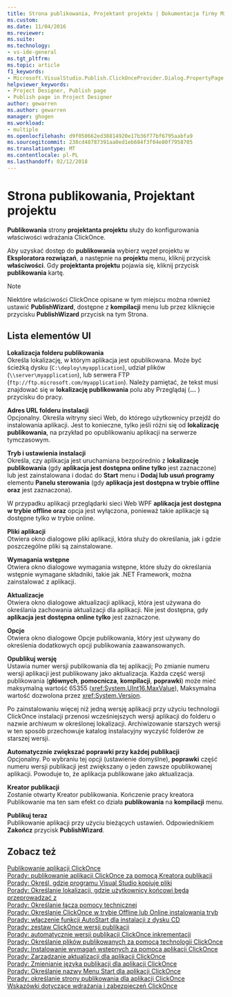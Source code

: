 ```yaml
---
title: Strona publikowania, Projektant projektu | Dokumentacja firmy Microsoft
ms.custom: 
ms.date: 11/04/2016
ms.reviewer: 
ms.suite: 
ms.technology:
- vs-ide-general
ms.tgt_pltfrm: 
ms.topic: article
f1_keywords:
- Microsoft.VisualStudio.Publish.ClickOnceProvider.Dialog.PropertyPage
helpviewer_keywords:
- Project Designer, Publish page
- Publish page in Project Designer
author: gewarren
ms.author: gewarren
manager: ghogen
ms.workload:
- multiple
ms.openlocfilehash: d9f050662ed38814920e17b36f77bf6795aabfa9
ms.sourcegitcommit: 238cd48787391aa0ed1eb684f3f04e80f7958705
ms.translationtype: MT
ms.contentlocale: pl-PL
ms.lasthandoff: 02/12/2018
---
```

# <a name="publish-page-project-designer"></a>Strona publikowania, Projektant projektu
**Publikowania** strony **projektanta projektu** służy do konfigurowania właściwości wdrażania ClickOnce.  
  
 Aby uzyskać dostęp do **publikowania** wybierz węzeł projektu w **Eksploratora rozwiązań**, a następnie na **projektu** menu, kliknij przycisk **właściwości**. Gdy **projektanta projektu** pojawia się, kliknij przycisk **publikowania** kartę.  
  
> [!NOTE]
>  Niektóre właściwości ClickOnce opisane w tym miejscu można również ustawić **PublishWizard**, dostępne z **kompilacji** menu lub przez kliknięcie przycisku **PublishWizard** przycisk na tym Strona.  
  
## <a name="uielement-list"></a>Lista elementów UI  
 **Lokalizacja folderu publikowania**  
 Określa lokalizację, w którym aplikacja jest opublikowana. Może być ścieżką dysku (`C:\deploy\myapplication`), udział plików (`\\server\myapplication`), lub serwera FTP (`ftp://ftp.microsoft.com/myapplication`). Należy pamiętać, że tekst musi znajdować się w **lokalizację publikowania** polu aby Przeglądaj (**...** ) przycisku do pracy.  
   
 **Adres URL folderu instalacji**  
 Opcjonalny. Określa witryny sieci Web, do którego użytkownicy przejdź do instalowania aplikacji. Jest to konieczne, tylko jeśli różni się od **lokalizację publikowania**, na przykład po opublikowaniu aplikacji na serwerze tymczasowym.  
  
 **Tryb i ustawienia instalacji**  
 Określa, czy aplikacja jest uruchamiana bezpośrednio z **lokalizację publikowania** (gdy **aplikacja jest dostępna online tylko** jest zaznaczone) lub jest zainstalowana i dodać do **Start**  menu i **Dodaj lub usuń programy** elementu **Panelu sterowania** (gdy **aplikacja jest dostępna w trybie offline oraz** jest zaznaczona).  
  
 W przypadku aplikacji przeglądarki sieci Web WPF **aplikacja jest dostępna w trybie offline oraz** opcja jest wyłączona, ponieważ takie aplikacje są dostępne tylko w trybie online.  
  
 **Pliki aplikacji**  
 Otwiera okno dialogowe pliki aplikacji, która służy do określania, jak i gdzie poszczególne pliki są zainstalowane.  
  
 **Wymagania wstępne**  
 Otwiera okno dialogowe wymagania wstępne, które służy do określania wstępnie wymagane składniki, takie jak .NET Framework, można zainstalować z aplikacji.  
  
 **Aktualizacje**  
 Otwiera okno dialogowe aktualizacji aplikacji, która jest używana do określania zachowania aktualizacji dla aplikacji. Nie jest dostępna, gdy **aplikacja jest dostępna online tylko** jest zaznaczone.  
  
 **Opcje**  
 Otwiera okno dialogowe Opcje publikowania, który jest używany do określenia dodatkowych opcji publikowania zaawansowanych.  
  
 **Opublikuj wersję**  
 Ustawia numer wersji publikowania dla tej aplikacji; Po zmianie numeru wersji aplikacji jest publikowany jako aktualizacja. Każda część wersji publikowania (**głównych**, **pomocnicza**, **kompilacji**, **poprawki**) może mieć maksymalną wartość 65355 (<xref:System.UInt16.MaxValue>), Maksymalna wartość dozwolona przez <xref:System.Version>.  
  
 Po zainstalowaniu więcej niż jedną wersję aplikacji przy użyciu technologii ClickOnce instalacji przenosi wcześniejszych wersji aplikacji do folderu o nazwie archiwum w określonej lokalizacji. Archiwizowanie starszych wersji w ten sposób przechowuje katalog instalacyjny wyczyść folderów ze starszej wersji.  
  
 **Automatycznie zwiększać poprawki przy każdej publikacji**  
 Opcjonalny. Po wybraniu tej opcji (ustawienie domyślne), **poprawki** część numeru wersji publikacji jest zwiększany o jeden zawsze opublikowanej aplikacji. Powoduje to, że aplikacja publikowane jako aktualizacja.  
  
 **Kreator publikacji**  
 Zostanie otwarty Kreator publikowania. Kończenie pracy kreatora Publikowanie ma ten sam efekt co działa **publikowania** na **kompilacji** menu.  
  
 **Publikuj teraz**  
 Publikowanie aplikacji przy użyciu bieżących ustawień. Odpowiednikiem **Zakończ** przycisk **PublishWizard**.  
  
## <a name="see-also"></a>Zobacz też  
 [Publikowanie aplikacji ClickOnce](../../deployment/publishing-clickonce-applications.md)   
 [Porady: publikowanie aplikacji ClickOnce za pomocą Kreatora publikacji](../../deployment/how-to-publish-a-clickonce-application-using-the-publish-wizard.md)   
 [Porady: Określ, gdzie programu Visual Studio kopiuje pliki](../../deployment/how-to-specify-where-visual-studio-copies-the-files.md)   
 [Porady: Określanie lokalizacji, gdzie użytkownicy końcowi będą przeprowadzać z](../../deployment/how-to-specify-the-location-where-end-users-will-install-from.md)   
 [Porady: Określanie łącza pomocy technicznej](../../deployment/how-to-specify-a-link-for-technical-support.md)   
 [Porady: Określanie ClickOnce w trybie Offline lub Online instalowania tryb](../../deployment/how-to-specify-the-clickonce-offline-or-online-install-mode.md)   
 [Porady: włączenie funkcji AutoStart dla instalacji z dysku CD](../../deployment/how-to-enable-autostart-for-cd-installations.md)   
 [Porady: zestaw ClickOnce wersji publikacji](../../deployment/how-to-set-the-clickonce-publish-version.md)   
 [Porady: automatycznie wersji publikacji ClickOnce inkrementacji](../../deployment/how-to-automatically-increment-the-clickonce-publish-version.md)   
 [Porady: Określanie plików publikowanych za pomocą technologii ClickOnce](../../deployment/how-to-specify-which-files-are-published-by-clickonce.md)   
 [Porady: Instalowanie wymagań wstępnych za pomocą aplikacji ClickOnce](../../deployment/how-to-install-prerequisites-with-a-clickonce-application.md)   
 [Porady: Zarządzanie aktualizacji dla aplikacji ClickOnce](../../deployment/how-to-manage-updates-for-a-clickonce-application.md)   
 [Porady: Zmienianie języka publikacji dla aplikacji ClickOnce](../../deployment/how-to-change-the-publish-language-for-a-clickonce-application.md)   
 [Porady: Określanie nazwy Menu Start dla aplikacji ClickOnce](../../deployment/how-to-specify-a-start-menu-name-for-a-clickonce-application.md)   
 [Porady: określanie strony publikowania dla aplikacji ClickOnce](../../deployment/how-to-specify-a-publish-page-for-a-clickonce-application.md)   
 [Wskazówki dotyczące wdrażania i zabezpieczeń ClickOnce](../../deployment/clickonce-security-and-deployment.md)

